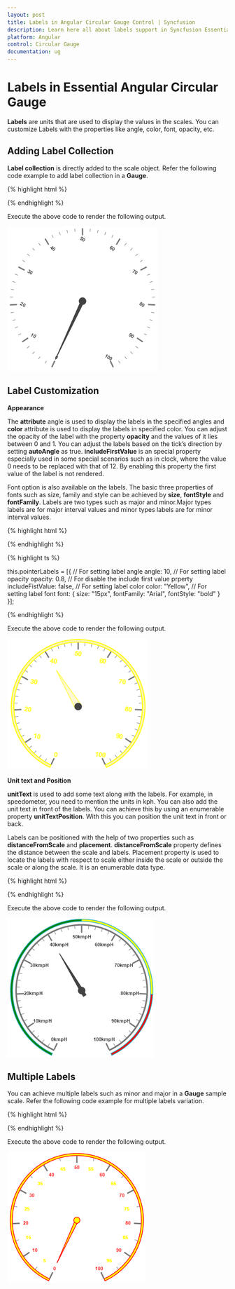 ```yaml
---
layout: post
title: Labels in Angular Circular Gauge Control | Syncfusion
description: Learn here all about labels support in Syncfusion Essential Angular Circular Gauge control, its elements, and more.
platform: Angular
control: Circular Gauge
documentation: ug
---
```


# Labels in Essential Angular Circular Gauge

**Labels** are units that are used to display the values in the scales. You can customize Labels with the properties like angle, color, font, opacity, etc.

## Adding Label Collection 

**Label collection** is directly added to the scale object. Refer the following code example to add label collection in a **Gauge**.

{% highlight html %}

 <ej-CircularGauge id="circularGauge1" >
     <e-scales>
          <e-scale [labels]="[{ angle: 30 }]">
          </e-scale>
       </e-scales>
  </ej-CircularGauge>

{% endhighlight %}


Execute the above code to render the following output.

![Angular Circular Gauge adding labels collection](Labels_images/Labels_img1.png)

## Label Customization

**Appearance**

The **attribute** angle is used to display the labels in the specified angles and **color** attribute is used to display the labels in specified color. You can adjust the opacity of the label with the property **opacity** and the values of it lies between 0 and 1. You can adjust the labels based on the tick’s direction by setting **autoAngle** as true. **includeFirstValue** is an special property especially used in some special scenarios such as in clock, where the value 0 needs to be replaced with that of 12. By enabling this property the first value of the label is not rendered.

Font option is also available on the labels. The basic three properties of fonts such as size, family and style can be achieved by **size**, **fontStyle** and **fontFamily**. Labels are two types such as major and minor.Major types labels are for major interval values and minor types labels are for minor interval values.

{% highlight html %}

 <ej-CircularGauge id="circularGauge1" >
     <e-scales>
          <e-scale backgroundColor="#FAF4B5" [showScaleBar]="true" [radius]=150 
           [width]=10 [border]="{ width: 2, color: 'Yellow' }" [labels]="pointerLabels">
          	<e-pointers>
                <e-pointer [value]=70 [length]="100" backgroundColor="#FAF4B5" [width]=16
                 [opacity]=0.6 [border]="{ color: 'Yellow', width: 2 }"></e-pointer>
            </e-pointers>
          </e-scale>
       </e-scales>
  </ej-CircularGauge>

{% endhighlight %}



{% highlight ts %}

this.pointerLabels = [{
    // For setting label angle
    angle: 10,
    // For setting label opacity
    opacity: 0.8,
    // For disable the include first value prperty
    includeFistValue: false,
    // For setting label color
    color: "Yellow",
    // For setting label font
    font: {
        size: "15px",
        fontFamily: "Arial",
        fontStyle: "bold"
    }
}];

{% endhighlight %}



Execute the above code to render the following output.

![Angular Circular Gauge labels customization](Labels_images/Labels_img2.png)

**Unit text and Position**

**unitText** is used to add some text along with the labels. For example, in speedometer, you need to mention the units in kph. You can also add the unit text in front of the labels. You can achieve this by using an enumerable property **unitTextPosition**. With this you can position the unit text in front or back.

Labels can be positioned with the help of two properties such as **distanceFromScale** and **placement**. **distanceFromScale** property defines the distance between the scale and labels.  Placement property is used to locate the labels with respect to scale either inside the scale or outside the scale or along the scale. It is an enumerable data type.

{% highlight html %}

 <ej-CircularGauge id="circularGauge1" >
     <e-scales>
          <e-scale [showRanges]="true" backgroundColor="#5DF243" [showScaleBar]="true" 
           [radius]=150 [size]=2 [labels]="[{ unitText: "kmpH", unitTextPosition: 'back'}]" >
          	<e-pointers>
                <e-pointer [value]=40 [length]="100" [showBackNeedle]="true" >
                </e-pointer>
            </e-pointers>
            <e-ranges>
                <e-range [distanceFromScale]='-30' [startValue]='0' [endValue]='50' 
                    backgroundColor="Green" placement="far"></e-range>
                <e-range [distanceFromScale]='-30' [startValue]='50' [endValue]='80' 
                    backgroundColor="Yellow" placement="far"></e-range>
                <e-range [distanceFromScale]='-30' [startValue]='80' [endValue]='100' 
                    backgroundColor="red" placement="far"></e-range>
            </e-ranges>
          </e-scale>
       </e-scales>
  </ej-CircularGauge>

{% endhighlight %}

Execute the above code to render the following output.

![Angular Circular Gauge unit text and position](Labels_images/Labels_img3.png)

## Multiple Labels

You can achieve multiple labels such as minor and major in a **Gauge** sample scale. Refer the following code example for multiple labels variation.

{% highlight html %}

 <ej-CircularGauge id="circularGauge1" >
     <e-scales>
          <e-scale [showRanges]="true" backgroundColor="#5DF243" [showScaleBar]="true" 
                    [radius]=150 [size]=2 [labels]="[{type='minor', color: 'yellow'}, 
                    {type='major', color: 'red'}]" >
          	<e-pointers>
                <e-pointer backgroundColor="yellow" [length]="110" 
                         [border]="{ width: 1.5, color: 'Red' }">
                </e-pointer>
            </e-pointers>
          </e-scale>
       </e-scales>
  </ej-CircularGauge>

{% endhighlight %}

Execute the above code to render the following output.

![Angular Circular Gauge multiple labels](Labels_images/Labels_img4.png)

